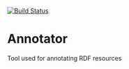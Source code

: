 [![Build Status](https://travis-ci.org/Fuchs-David/Annotator.svg?branch=master)](https://travis-ci.org/Fuchs-David/Annotator.svg?branch=master)
# Annotator
Tool used for annotating RDF resources
